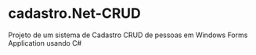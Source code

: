 # cadastro.Net-CRUD
Projeto de um sistema de Cadastro CRUD de pessoas em Windows Forms Application usando C#

